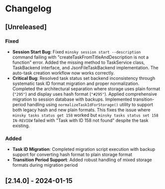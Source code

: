 # Changelog

## [Unreleased]

### Fixed
- **Session Start Bug**: Fixed `minsky session start --description` command failing with "createTaskFromTitleAndDescription is not a function" error. Added the missing method to TaskService class, TaskBackend interface, and JsonFileTaskBackend implementation. The auto-task creation workflow now works correctly.
- **Critical Bug**: Resolved task status set backend inconsistency through systematic task ID format migration and proper normalization. Completed the architectural separation where storage uses plain format (`"295"`) and display uses hash format (`"#295"`). Applied comprehensive migration to session database with backups. Implemented transition-period handling using `normalizeTaskIdForStorage()` utility to support both legacy hash and new plain formats. This fixes the issue where `minsky tasks status get 158` worked but `minsky tasks status set 158 IN-REVIEW` failed with "Task with ID 158 not found" despite the task existing.

### Added
- **Task ID Migration**: Completed migration script execution with backup support for converting hash format to plain storage format
- **Transition Period Support**: Added robust handling of mixed storage formats during migration period

## [2.14.0] - 2024-01-15
